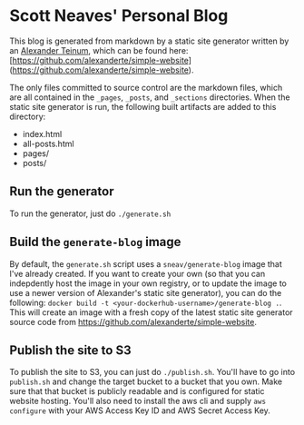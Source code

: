 # Scott Neaves' Personal Blog

This blog is generated from markdown by a static site generator written by an [Alexander Teinum](https://github.com/alexanderte), which can be found here: [https://github.com/alexanderte/simple-website] (https://github.com/alexanderte/simple-website).

The only files committed to source control are the markdown files, which are all contained in the `_pages`, `_posts`, and `_sections` directories. When the static site generator is run, the following built artifacts are added to this directory:

- index.html
- all-posts.html
- pages/
- posts/

## Run the generator

To run the generator, just do `./generate.sh`

## Build the `generate-blog` image

By default, the `generate.sh` script uses a `sneav/generate-blog` image that I've already created. If you want to create your own (so that you can indepdently host the image in your own registry, or to update the image to use a newer version of Alexander's static site generator), you can do the following: `docker build -t <your-dockerhub-username>/generate-blog .`. This will create an image with a fresh copy of the latest static site generator source code from https://github.com/alexanderte/simple-website.

## Publish the site to S3

To publish the site to S3, you can just do `./publish.sh`. You'll have to go into `publish.sh` and change the target bucket to a bucket that you own. Make sure that that bucket is publicly readable and is configured for static website hosting. You'll also need to install the aws cli and supply `aws configure` with your AWS Access Key ID and AWS Secret Access Key.
